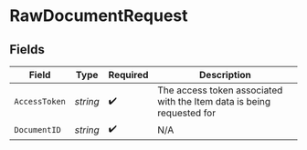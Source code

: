 # RawDocumentRequest


## Fields

| Field                                                                 | Type                                                                  | Required                                                              | Description                                                           |
| --------------------------------------------------------------------- | --------------------------------------------------------------------- | --------------------------------------------------------------------- | --------------------------------------------------------------------- |
| `AccessToken`                                                         | *string*                                                              | :heavy_check_mark:                                                    | The access token associated with the Item data is being requested for |
| `DocumentID`                                                          | *string*                                                              | :heavy_check_mark:                                                    | N/A                                                                   |